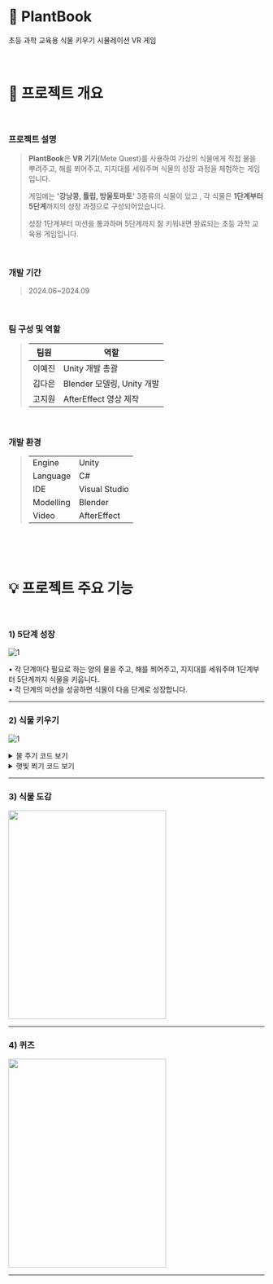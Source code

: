# 🌱 PlantBook
초등 과학 교육용 식물 키우기 시뮬레이션 VR 게임
<br>
<br>
<br>

#  📃 프로젝트 개요
<br>

### 프로젝트 설명<br>
>**PlantBook**은 **VR 기기**(Mete Quest)를 사용하여 가상의 식물에게 직접 물을 뿌려주고, 해를 쬐어주고, 지지대를 세워주며 식물의 성장 과정을 체험하는 게임입니다.<br>
>
>게임에는 **'강낭콩, 튤립, 방울토마토'** 3종류의 식물이 있고 , 각 식물은 **1단계부터 5단계**까지의 성장 과정으로 구성되어있습니다.<br>
>
>성장 1단계부터 미션을 통과하며 5단계까지 잘 키워내면 완료되는 초등 과학 교육용 게임입니다.<br>
<br>

### 개발 기간 <br>
> 2024.06~2024.09
<br>

### 팀 구성 및 역할 <br>
>|팀원|역할|
>|---|---|
>|이예진|Unity 개발 총괄|
>|김다은|Blender 모델링, Unity 개발|
>|고지원|AfterEffect 영상 제작|
<br>

### 개발 환경 <br>
>|||
>|---|---|
>|Engine|Unity|
>|Language|C#|
>|IDE|Visual Studio|
>|Modelling|Blender|
>|Video|AfterEffect|
<br>
<br>
<br>

#  💡 프로젝트 주요 기능
<br>

### 1) 5단계 성장<br>
![1](https://github.com/user-attachments/assets/98c21d5d-1df5-4ed6-8b45-5042c45eb6de)

• 각 단계마다 필요로 하는 양의 물을 주고, 해를 쬐어주고, 지지대를 세워주며 1단계부터 5단계까지 식물을 키웁니다. <br>
• 각 단계의 미션을 성공하면 식물이 다음 단계로 성장합니다.<br>

---

### 2) 식물 키우기<br>
![1](https://github.com/user-attachments/assets/589ff753-5c03-41fe-bb6e-2751c447201c)

<details>
 <summary> 물 주기 코드 보기 </summary>
 <img src='https://github.com/user-attachments/assets/5e1aaae7-2873-4a19-ace2-29eff6a0d6d3'>
</details>

<details>
 <summary> 햇빛 쬐기 코드 보기 </summary>
 <img src='https://github.com/user-attachments/assets/a8b07ed3-02bc-4213-b04a-04a8ee8c440b'>
</details>

---

### 3) 식물 도감 <br>
<img src="https://github.com/user-attachments/assets/4502cd44-f9a7-4046-8fae-c9d79bd4d1f0" width="310" height="410">

---

### 4) 퀴즈 <br>
<img src="https://github.com/user-attachments/assets/b7abe4f3-2e68-43a7-99b0-f343ccd99c87" width="310" height="410">

---


